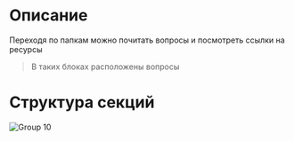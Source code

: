 # Описание

Переходя по папкам можно почитать вопросы и посмотреть ссылки на ресурсы

> В таких блоках расположены вопросы



# Структура секций

![Group 10](https://user-images.githubusercontent.com/73950070/155812366-613abb34-e6e2-4bf3-8f83-1cd7347f4485.png)
